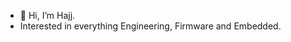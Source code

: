 - 👋 Hi, I’m Hajj.
- Interested in everything Engineering, Firmware and Embedded.

<!---
HajjSalad/HajjSalad is a ✨ special ✨ repository because its `README.md` (this file) appears on your GitHub profile.
You can click the Preview link to take a look at your changes.
--->
